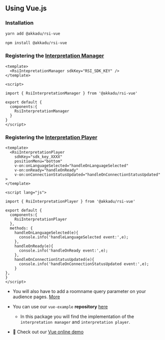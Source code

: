 ## Using Vue.js

### Installation
```bash
yarn add @akkadu/rsi-vue
```
```bash
npm install @akkadu/rsi-vue
```

### Registering the [Interpretation Manager](/interpretation-manager/index.html)

```vue
<template>
  <RsiIntepretationManager sdkKey="RSI_SDK_KEY" />
</template>

<script>

import { RsiInterpretationManager } from '@akkadu/rsi-vue'

export default {
  components:{
    RsiInterpretationManager
  }
}
</script>
```

### Registering the [Interpretation Player](/interpretation-player/index.html)

```vue
<template>
  <RsiInterpretationPlayer
    sdkKey="sdk_key_XXXX" 
    positionMenu="bottom" 
    v-on:onLanguageSelected="handleOnLanguageSelected"
    v-on:onReady="handleOnReady"
    v-on:onConnectionStatusUpdated="handleOnConnectionStatusUpdated"  >
</template>

<script lang="js">

import { RsiInterpretationPlayer } from '@akkadu/rsi-vue'

export default {
  components:{
    RsiInterpretationPlayer
  },
  methods: {
    handleOnLanguageSelected(e){
      console.info('handleLanguageSelected event:',e);
    },
    handleOnReady(e){
      console.info('handleOnReady event:',e);
    },
    handleOnConnectionStatusUpdated(e){
      console.info('handleOnConnectionStatusUpdated event:',e);
    }
},
}
</script>
```

* You will also have to add a roomname query parameter on your audience pages. [More](/interpretation-player/roomname.md)


* You can use our `vue-example` **repository** [here](https://github.com/Akkadu/rsi-widgets/tree/main/packages/rsi-vue-example)
  * In this package you will find the implementation of the `interpretation manager` and `interpretation player`. 
* 🌈 Check out our [Vue online demo](https://rsi-akkadu-vue-demo.netlify.app/)


